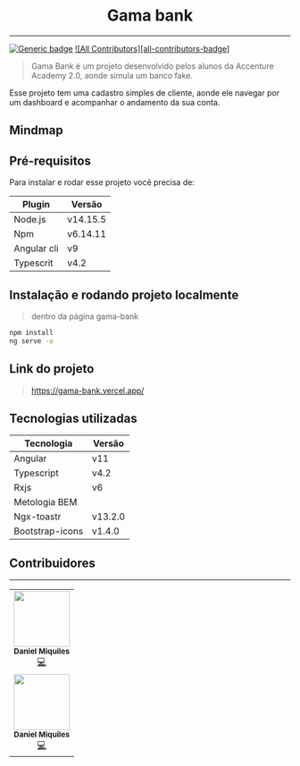 <h1 align="center">
    Gama bank
</h1>

<hr />

[![Generic badge](https://img.shields.io/badge/<status>-<completo>-<green>.svg)](https://shields.io/)
[![All Contributors][all-contributors-badge]](#contributors)

> Gama Bank é um projeto desenvolvido pelos alunos da Accenture Academy 2.0, aonde simula um banco fake.


Esse projeto tem uma cadastro simples de cliente, aonde ele navegar por um dashboard e acompanhar o andamento da sua conta.


<colocar img>

## Mindmap

<colocar img>

## Pré-requisitos

Para instalar e rodar esse projeto você precisa de:

| Plugin | Versão |
| ------ | ------ |
| Node.js | v14.15.5 |
| Npm | v6.14.11 |
| Angular cli | v9 |
| Typescrit | v4.2 |

## Instalação e rodando projeto localmente

> dentro da página gama-bank

```sh
npm install
ng serve -o
```

## Link do projeto

> https://gama-bank.vercel.app/


## Tecnologias utilizadas

| Tecnologia | Versão |
| ------ | ------ |
| Angular | v11 |
| Typescript | v4.2 |
| Rxjs | v6 |
| Metologia BEM |  |
| Ngx-toastr | v13.2.0 |
| Bootstrap-icons | v1.4.0 |

## Contribuidores

<hr>

<table>
    <tr>
        <td align="center"><img src="https://avatars.githubusercontent.com/u/29305153?s=400&u=ab6c4c604d809a3d3b14172f970fc9d292a86437&v=4" width="100px;" alt=""/><br /><sub><b>Daniel Miquiles</b></sub></a><br /><a href="https://github.com/danielmiquiles" title="Code">💻</a></td>
    </tr>
    <tr>
        <td align="center"><img src="https://avatars.githubusercontent.com/u/29305153?s=400&u=ab6c4c604d809a3d3b14172f970fc9d292a86437&v=4" width="100px;" alt=""/><br /><sub><b>Daniel Miquiles</b></sub></a><br /><a href="https://github.com/danielmiquiles" title="Code">💻</a></td>
    </tr>
</table>